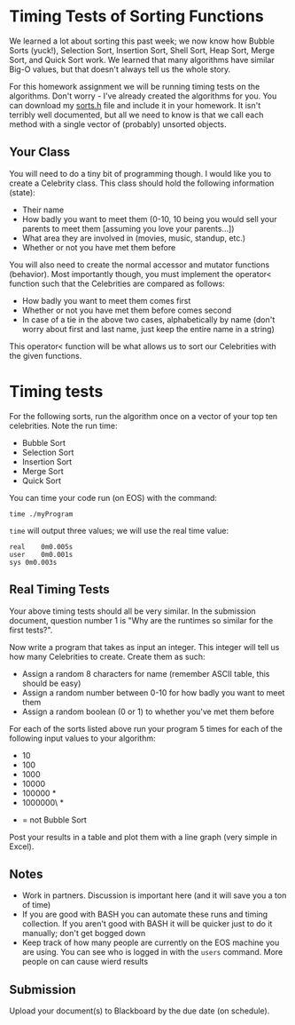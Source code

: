 # Timing Tests of Sorting Functions

We learned a lot about sorting this past week; we now know how Bubble Sorts (yuck!), Selection Sort, Insertion Sort, Shell Sort, Heap Sort, Merge Sort, and Quick Sort work.  We learned that many algorithms have similar Big-O values, but that doesn't always tell us the whole story.

For this homework assignment we will be running timing tests on the algorithms.  Don't worry - I've already created the algorithms for you.  You can download my [sorts.h](./sorting/code_samples/sorts.h) file and include it in your homework.  It isn't terribly well documented, but all we need to know is that we call each method with a single vector of (probably) unsorted objects.

## Your Class

You will need to do a tiny bit of programming though.  I would like you to create a Celebrity class.  This class should hold the following information (state):

  - Their name
  - How badly you want to meet them (0-10, 10 being you would sell your parents to meet them [assuming you love your parents...])
  - What area they are involved in (movies, music, standup, etc.)
  - Whether or not you have met them before

You will also need to create the normal accessor and mutator functions (behavior).  Most importantly though, you must implement the operator< function such that the Celebrities are compared as follows:

  - How badly you want to meet them comes first
  - Whether or not you have met them before comes second
  - In case of a tie in the above two cases, alphabetically by name (don't worry about first and last name, just keep the entire name in a string)

This operator< function will be what allows us to sort our Celebrities with the given functions.

# Timing tests

For the following sorts, run the algorithm once on a vector<Celebrity> of your top ten celebrities.  Note the run time:

- Bubble Sort
- Selection Sort
- Insertion Sort
- Merge Sort
- Quick Sort

You can time your code run (on EOS) with the command:

```
time ./myProgram
```

```time``` will output three values; we will use the real time value:

```
real	0m0.005s
user	0m0.001s
sys	0m0.003s
```

## Real Timing Tests

Your above timing tests should all be very similar.  In the submission document, question number 1 is "Why are the runtimes so similar for the first tests?".

Now write a program that takes as input an integer.  This integer will tell us how many Celebrities to create.  Create them as such:

- Assign a random 8 characters for name (remember ASCII table, this should be easy)
- Assign a random number between 0-10 for how badly you want to meet them
- Assign a random boolean (0 or 1) to whether you've met them before

For each of the sorts listed above run your program 5 times for each of the following input values to your algorithm:

- 10
- 100
- 1000
- 10000
- 100000 \*
- 1000000\ *

* = not Bubble Sort

Post your results in a table and plot them with a line graph (very simple in Excel).

## Notes

- Work in partners.  Discussion is important here (and it will save you a ton of time)
- If you are good with BASH you can automate these runs and timing collection.  If you aren't good with BASH it will be quicker just to do it manually; don't get bogged down
- Keep track of how many people are currently on the EOS machine you are using.  You can see who is logged in with the ```users``` command.  More people on can cause wierd results

## Submission

Upload your document(s) to Blackboard by the due date (on schedule).
